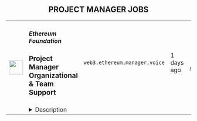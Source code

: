 <div align="center"><h2>PROJECT MANAGER JOBS</h2></div><table><tr>
                <td width="100" height="100" rowspan="2">
                    <img src="https://remoteok.com/assets/img/jobs/1ce396a5046b4f03460e1d16072c15111668726006.png" width="38px" height="auto">
                </td>
                <td width="300">
                    <h5>Ethereum Foundation</h5>
                    <h3>Project Manager Organizational & Team Support</h3>
                </td>
                <td width="300">
                    <code>web3,ethereum,manager,voice</code>
                </td>
                <td width="200">
                <text>1 days ago</text>
                </td>
                <td width="100" rowspan="2">
                <a href="https://remoteOK.com/remote-jobs/remote-project-manager-organizational-team-support-ethereum-foundation-150518" align="right" target="_blank">Apply</a>
                </td>
            </tr>
            <tr>
                <td colspan="3">
                <details><summary>Description</summary>
                Your mission
Your mission will be to drive projects related to improving the Ethereum Foundationâs culture, collaboration and organizational processes. The EF is a lean organization with little formal process and very distributed authority. Individuals and teams are entrusted with significant decision-making power to act on their own discretion. This allows us to move fast, stay flexible, and to put decisions in the hands of the people best positioned to make the right call. You will make it easier for EF teams to execute on their goals by addressing common challenges teams face, by building or sourcing organizational resources and by improving access to information, context & collaboration between EF teams. You will be part of the EFâs âTeam Supportâ.

About Team Support
Team Support helps EF teams to do their best work while maintaining the EFâs lean and distributed organizational strategy. The EF wants teams to be as efficient and as productive as can be, retain their talent, and keep and expand their independence and self-sufficiency. We work to provide solutions to common challenges EF teams face, like breaking down info silos, creating a place to provide feedback to the EF, and building out hiring resources EF teams can rely on. We aim to improve access to information and enhance context & collaboration between teams and within the organization as a whole.

Apply now!
To apply to this position, please include a brief (less than one page) cover letter explaining your qualifications, along with a resume or CV.

About the Ethereum Foundation
The Ethereum Foundation (EF) is a global non-profit organization dedicated to supporting Ethereum and related technologies. Our mission is to do what is best for Ethereumâs long-term success. Our role is to allocate resources to critical projects, to be a valued voice within the Ethereum ecosystem, and to advocate for Ethereum to the outside world.

<br/><br/>Please mention the word **GLIMMERING** and tag RNTQuMTk4LjMwLjkz when applying to show you read the job post completely (#RNTQuMTk4LjMwLjkz). This is a beta feature to avoid spam applicants. Companies can search these words to find applicants that read this and see they're human.
                </details>
                </td>
            </tr></table>